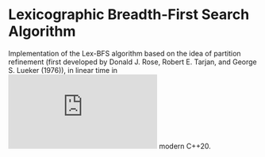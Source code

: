 # Lexicographic Breadth-First Search Algorithm

Implementation of the Lex-BFS algorithm based on the idea of partition refinement (first developed by Donald J. Rose, Robert E. Tarjan, and George S. Lueker (1976)), in linear time in ![](https://latex.codecogs.com/png.latex?%5Cdpi%7B300%7D%20G%20%3D%20%28V%2C%20E%29) modern C++20.
